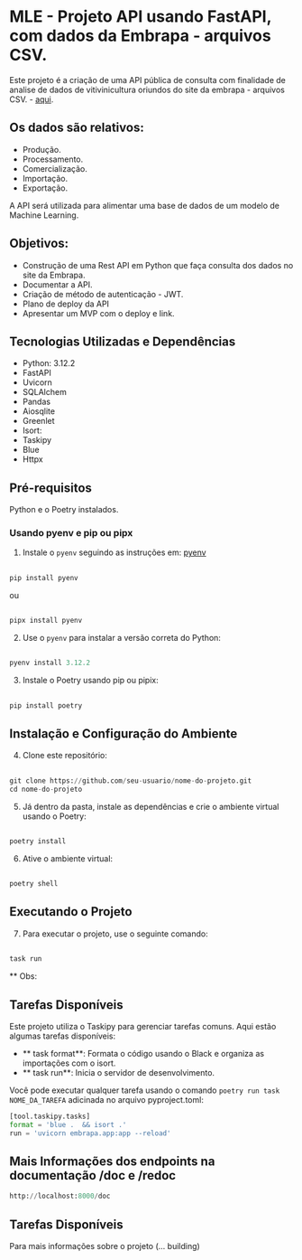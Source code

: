 # MLE - Projeto API usando FastAPI, com dados da Embrapa - arquivos CSV.


Este projeto é a criação de uma API pública de consulta com finalidade de analise de dados de vitivinicultura oriundos do site da embrapa - arquivos CSV. - [aqui](http://vitibrasil.cnpuv.embrapa.br/index.php?opcao=opt_01).

## Os dados são relativos:

- Produção.
- Processamento.
- Comercialização.
- Importação.
- Exportação.

A API será utilizada para alimentar uma base de dados de um modelo de Machine Learning.

## Objetivos:

- Construção de  uma Rest API em Python que faça consulta dos dados no site da Embrapa.
- Documentar a API.
- Criação de método de autenticação  - JWT.
- Plano de deploy da API
- Apresentar um MVP com o deploy e link.

## Tecnologias Utilizadas e Dependências

- Python: 3.12.2
- FastAPI
- Uvicorn
- SQLAlchem
- Pandas
- Aiosqlite
- Greenlet
- Isort:
- Taskipy
- Blue
- Httpx

## Pré-requisitos

Python e o Poetry instalados.

### Usando pyenv e pip ou pipx 

1. Instale o `pyenv` seguindo as instruções em: [pyenv](https://github.com/pyenv/pyenv#installation)

##
```python
pip install pyenv 
```
ou
##
```python
pipx install pyenv
```

2. Use o `pyenv` para instalar a versão correta do Python:

##
```python
pyenv install 3.12.2
```


3. Instale o Poetry usando pip ou pipix:

##
```python
pip install poetry
```

## Instalação e Configuração do Ambiente

4. Clone este repositório:

##
```python
git clone https://github.com/seu-usuario/nome-do-projeto.git
cd nome-do-projeto
```

5. Já dentro da pasta, instale as dependências e crie o ambiente virtual usando o Poetry:

##
```python
poetry install
```


6. Ative o ambiente virtual:

##
```python
poetry shell
```


## Executando o Projeto

7. Para executar o projeto, use o seguinte comando:

##
```python
task run
```

** Obs:

## Tarefas Disponíveis

Este projeto utiliza o Taskipy para gerenciar tarefas comuns. Aqui estão algumas tarefas disponíveis:

- ** task format**: Formata o código usando o Black e organiza as importações com o isort.
- ** task run**: Inicia o servidor de desenvolvimento.

Você pode executar qualquer tarefa usando o comando `poetry run task NOME_DA_TAREFA` adicinada no arquivo pyproject.toml:
```python
[tool.taskipy.tasks]
format = 'blue .  && isort .'
run = 'uvicorn embrapa.app:app --reload'
```

## Mais Informações dos endpoints na documentação /doc e /redoc

```python
http://localhost:8000/doc

```


## Tarefas Disponíveis

Para mais informações sobre o projeto (... building)


